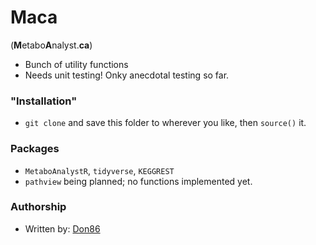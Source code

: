 # Maca

(**M**etabo**A**nalyst.**ca**)

* Bunch of utility functions
* Needs unit testing! Onky anecdotal testing so far.

### "Installation"

* `git clone` and save this folder to wherever you like, then `source()` it.

### Packages

* `MetaboAnalystR`, `tidyverse`, `KEGGREST`
* `pathview` being planned; no functions implemented yet.

### Authorship

* Written by: [Don86](https://github.com/Don86)
